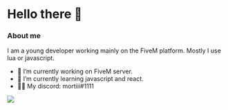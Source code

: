 # Hello there 👋

### About me

I am a young developer working mainly on the FiveM platform. Mostly I use lua or javascript.

- 🔭 I’m currently working on FiveM server.
- 🌱 I’m currently learning javascript and react.
- 🤹‍♂️ My discord: mortiii#1111

<img src="https://github-readme-stats.vercel.app/api/top-langs/?username=mortiaczek&layout=compact&theme=github_dark&hide_border=true"/>
